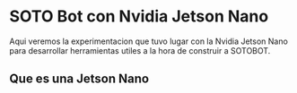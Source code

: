 # SOTO Bot con Nvidia Jetson Nano
Aqui veremos la experimentacion que tuvo lugar con la Nvidia Jetson Nano para desarrollar herramientas utiles a la hora de construir a SOTOBOT.

## Que es una Jetson Nano
